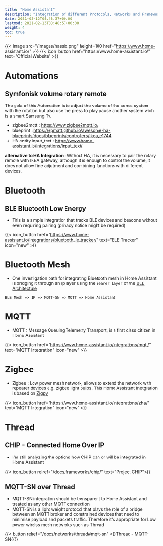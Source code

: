 ```yaml
---
title: "Home Assistant"
description: "Integration of different Protocols, Networks and Frameworks in Home assistant"
date: 2021-02-13T08:48:57+00:00
lastmod: 2021-02-13T08:48:57+00:00
weight: 4
toc: true
---
```


{{< image src="/images/hassio.png" height=100 href="https://www.home-assistant.io/" >}}
{{< icon_button href="https://www.home-assistant.io/" text="Official Website" >}}

# Automations
## Symfonisk volume rotary remote
The gola of this Automation is to adjust the volume of the sonos system with the rotation but also use the press to play pause another system wich is a smart Samsung Tv.
- zigbee2mqtt : https://www.zigbee2mqtt.io/
- blueprint : https://epmatt.github.io/awesome-ha-blueprints/docs/blueprints/controllers/ikea_e1744
- HA entity input_text : https://www.home-assistant.io/integrations/input_text/

**alternative to HA Integration** : Without HA, it is necessary to pair the rotary remote with IKEA gateway, although it is enough to control the volume, it does not allow fine adjutment and combining functions with different devices.
# Bluetooth
## BLE Bluetooth Low Energy

* This is a simple integration that tracks BLE devices and beacons without even requiring pairing (privacy notice might be required)

{{< icon_button href="https://www.home-assistant.io/integrations/bluetooth_le_tracker/" text="BLE Tracker" icon="new" >}}

# Bluetooth Mesh
* One investigation path for integrating Bluetooth mesh in Home Assistant is bridging it through an ip layer using the `Bearer Layer` of the [BLE Architecture](https://en.wikipedia.org/wiki/Bluetooth_mesh_networking#Architecture)

`BLE Mesh => IP => MQTT-SN => MQTT => Home Assistant`

# MQTT

* MQTT : Message Queuing Telemetry Transport, is a first class citizen in Home Assistant

{{< icon_button href="https://www.home-assistant.io/integrations/mqtt/" text="MQTT Integration" icon="new" >}}

# Zigbee

* Zigbee : Low power mesh network, allows to extend the network with repeater devices e.g. zigbee light bulbs. This Home Assistant inetgration is based on [Zigpy](https://github.com/zigpy/zigpy)

{{< icon_button href="https://www.home-assistant.io/integrations/zha/" text="MQTT Integration" icon="new" >}}

# Thread
## CHIP - Connected Home Over IP

* I'm still analyzing the options how CHIP can or will be integrated in Home Assistant

{{< icon_button relref="/docs/frameworks/chip/" text="Project CHIP">}}

## MQTT-SN over Thread
* MQTT-SN integration should be trensparent to Home Assistant and treated as any other MQTT connection
* MQTT-SN is a light weight protocol that plays the role of a bridge between an MQTT broker and constrained devices that need to minimise payload and packets traffic. Therefore it's appropriate for Low power wirelss mesh netwroks such as Thread

{{< button relref="/docs/networks/thread#mqtt-sn" >}}Thread - MQTT-SN{{</button>}}
